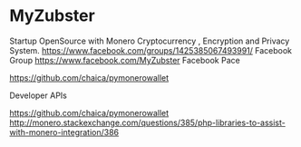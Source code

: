# MyZubster
Startup OpenSource with Monero Cryptocurrency , Encryption and Privacy System.
https://www.facebook.com/groups/1425385067493991/ Facebook Group
https://www.facebook.com/MyZubster Facebook Pace



https://github.com/chaica/pymonerowallet


Developer APIs

https://github.com/chaica/pymonerowallet
http://monero.stackexchange.com/questions/385/php-libraries-to-assist-with-monero-integration/386
